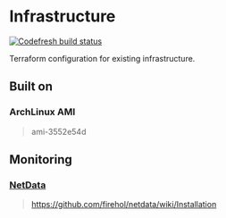 # Infrastructure

[![Codefresh build status]( https://g.codefresh.io/api/badges/build?repoOwner=gahan-corporation&repoName=infrastructure&branch=master&pipelineName=nginx&accountName=gahancorpcfo&type=cf-1)]( https://g.codefresh.io/repositories/gahan-corporation/infrastructure/builds?filter=trigger:build;branch:master;service:5a6dce733548ed00013dd50d~nginx)

Terraform configuration for existing infrastructure.

## Built on

### ArchLinux AMI

> ami-3552e54d


## Monitoring

### [NetData](https://github.com/firehol/netdata/wiki/Installation)

> https://github.com/firehol/netdata/wiki/Installation


